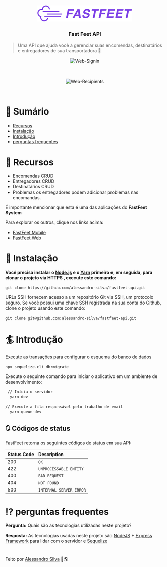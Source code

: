 <h1 align="center">
  <img alt="FastFeet" title="FastFeet" src=".github/logo.png" width="300px" />
</h1>

<h3 align="center">
  Fast Feet API
</h3>

> Uma API que ajuda você a gerenciar suas encomendas, destinatários e entregadores de sua transportadora :rocket:

<p align="center">
  <img align="center" src="https://i.ibb.co/jwyt10w/fastfeetlogin.png" alt="Web-Signin" border="0">
</p>
<br>
<p align="center">
  <img align="center" src="https://i.ibb.co/FB4rJQ5/pagefast.png" alt="Web-Recipients" border="0">
</p>
<br>

# :scroll: Sumário

* [Recursos](#dart-recursos)
* [Instalação](#wrench-instalação)
* [Introdução](#surfer-introdução)
* [perguntas frequentes](#interrobang-perguntas-frequentes)

# :dart: Recursos

* Encomendas CRUD
* Entregadores CRUD
* Destinatários CRUD
* Problemas os entregadores podem adicionar problemas nas encomandas.

É importante mencionar que esta é uma das aplicações do **FastFeet System**

Para explorar os outros, clique nos links acima:
- [FastFeet Mobile](https://github.com/alessandro-silva/fastfeet-mobile)
- [FastFeet Web](https://github.com/alessandro-silva/fastfeet-web)

# :wrench: Instalação

**Você precisa instalar o [Node.js](https://nodejs.org/en/download/) e o [Yarn](https://yarnpkg.com/) primeiro e, em seguida, para clonar o projeto via HTTPS , execute este comando:**

```git clone https://github.com/alessandro-silva/fastfeet-api.git```

URLs SSH fornecem acesso a um repositório Git via SSH, um protocolo seguro. Se você possui uma chave SSH registrada na sua conta do Github, clone o projeto usando este comando:

```git clone git@github.com:alessandro-silva/fastfeet-api.git```


# :surfer: Introdução

Execute as transações para configurar o esquema do banco de dados

```npx sequelize-cli db:migrate```

Execute o seguinte comando para iniciar o aplicativo em um ambiente de desenvolvimento:

```
 // Inícia o servidor
  yarn dev

// Execute a fila responsável pelo trabalho de email
  yarn queue-dev
```

## :arrows_clockwise: Códigos de status

FastFeet retorna os seguintes códigos de status em sua API:

| Status Code | Description |
| :--- | :--- |
| 200 | `OK` |
| 422 | `UNPROCESSABLE ENTITY` |
| 400 | `BAD REQUEST` |
| 404 | `NOT FOUND` |
| 500 | `INTERNAL SERVER ERROR` |

# :interrobang: perguntas frequentes

**Pergunta:** Quais são as tecnologias utilizadas neste projeto?

**Resposta:** As tecnologias usadas neste projeto são [NodeJS](https://nodejs.org/en/) + [Express Framework](http://expressjs.com/en/) para lidar com o servidor e [Sequelize](https://sequelize.org/)

#

Feito por [Alessandro Silva](https://github.com/alessandro-silva) :book::earth_americas:
